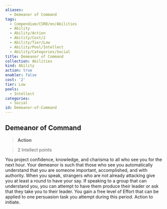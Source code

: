 ```yaml
---
aliases:
  - Demeanor of Command
tags:
  - Compendium/CSRD/en/Abilities
  - Ability
  - Ability/Action
  - Ability/Cost/2
  - Ability/Tier/Low
  - Ability/Pool/Intellect
  - Ability/Categories/Social
title: Demeanor of Command
collection: Abilities
kind: Ability
action: true
enabler: false
cost: '2'
tier: Low
pools:
  - Intellect
categories:
  - Social
id: Demeanor-of-Command
---
```

## Demeanor of Command    
>**Action**    
>2 Intellect points  
    
You project confidence, knowledge, and charisma to all who see you for the next hour. Your demeanor is such that those who see you automatically understand that you are someone important, accomplished, and with authority. When you speak, strangers who are not already attacking give you at least a round to have your say. If speaking to a group that can understand you, you can attempt to have them produce their leader or ask that they take you to their leader. You gain a free level of Effort that can be applied to one persuasion task you attempt during this period. Action to initiate.
